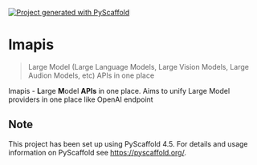 <!-- These are examples of badges you might want to add to your README:
     please update the URLs accordingly

[![ReadTheDocs](https://readthedocs.org/projects/lm-apis/badge/?version=latest)](https://lm-apis.readthedocs.io/en/stable/)
[![PyPI-Server](https://img.shields.io/pypi/v/lm-apis.svg)](https://pypi.org/project/lm-apis/)
[![Conda-Forge](https://img.shields.io/conda/vn/conda-forge/lm-apis.svg)](https://anaconda.org/conda-forge/lm-apis)
[![Monthly Downloads](https://pepy.tech/badge/lm-apis/month)](https://pepy.tech/project/lm-apis)
-->

[![Project generated with PyScaffold](https://img.shields.io/badge/-PyScaffold-005CA0?logo=pyscaffold)](https://pyscaffold.org/)

# lmapis

> Large Model (Large Language Models, Large Vision Models, Large Audion Models, etc) APIs in one place

lmapis - **L**arge **M**odel **APIs** in one place. Aims to unify Large Model providers in one place like OpenAI endpoint


<!-- pyscaffold-notes -->

## Note

This project has been set up using PyScaffold 4.5. For details and usage
information on PyScaffold see https://pyscaffold.org/.
